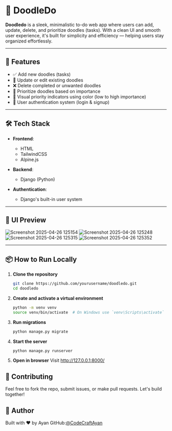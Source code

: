 # 📝 DoodleDo

**Doodledo** is a sleek, minimalistic to-do web app where users can add, update, delete, and prioritize doodles (tasks). With a clean UI and smooth user experience, it's built for simplicity and efficiency — helping users stay organized effortlessly.

---

## 🚀 Features

- ✅ Add new doodles (tasks)
- 🔄 Update or edit existing doodles
- ❌ Delete completed or unwanted doodles
- 🎯 Prioritize doodles based on importance
- 🌈 Visual priority indicators using color (low to high importance)
- 🔐 User authentication system (login & signup)

---

## 🛠️ Tech Stack

- **Frontend**:  
  - HTML  
  - TailwindCSS  
  - Alpine.js  

- **Backend**:  
  - Django (Python)

- **Authentication**:  
  - Django's built-in user system

---

## 📸 UI Preview

![Screenshot 2025-04-26 125154](https://github.com/user-attachments/assets/8f9058fe-819a-4691-beca-b26f4703cec6)
![Screenshot 2025-04-26 125248](https://github.com/user-attachments/assets/d17be5ff-b692-453e-8b91-5b235467bd4b)
![Screenshot 2025-04-26 125315](https://github.com/user-attachments/assets/7e890beb-050a-4846-975a-a8e13cebe8ca)
![Screenshot 2025-04-26 125352](https://github.com/user-attachments/assets/faf8dc82-2c8b-4123-8245-dfb2d70e79cc)

---

## 📦 How to Run Locally

1. **Clone the repository**
   ```bash
   git clone https://github.com/yourusername/doodledo.git
   cd doodledo

2. **Create and activate a virtual environment**
   ```bash
   python -m venv venv
   source venv/bin/activate  # On Windows use `venv\Scripts\activate`

3. **Run migrations**
   ```bash
   python manage.py migrate

4. **Start the server**
   ```bash
   python manage.py runserver

5. **Open in browser**
   Visit http://127.0.0.1:8000/

## 🙌 Contributing

Feel free to fork the repo, submit issues, or make pull requests. Let's build together!

## 👤 Author

Built with ❤️ by Ayan
GitHub:[@CodeCraftAyan](https://github.com/CodeCraftAyan)
